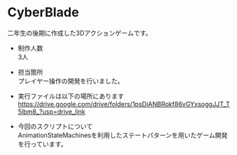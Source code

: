 # CyberBlade

二年生の後期に作成した3Dアクションゲームです。  

- 制作人数  
3人  

- 担当箇所  
プレイヤー操作の開発を行いました。  

- 実行ファイルは以下の場所にあります  
https://drive.google.com/drive/folders/1psDiANBRokf86vGYxsoggJJT_T5lbm8_?usp=drive_link

- 今回のスクリプトについて  
AnimationStateMachinesを利用したステートパターンを用いたゲーム開発を行っています。
